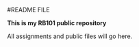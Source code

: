 #README FILE

**This is my RB101 public repository**

All assignments and public files will go here.